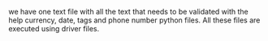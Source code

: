 we have one text file with all the text that needs to be validated with the help currency, date, tags and phone number python files. All these files are executed using driver files.